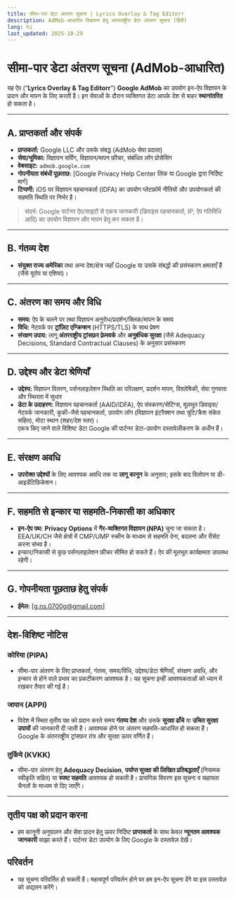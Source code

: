 ```yaml
---
title: सीमा-पार डेटा अंतरण सूचना | Lyrics Overlay & Tag Editorr
description: AdMob-आधारित विज्ञापन हेतु अंतरराष्ट्रीय डेटा अंतरण सूचना (हिंदी)
lang: hi
last_updated: 2025-10-29
---
```


# सीमा-पार डेटा अंतरण सूचना (AdMob-आधारित)

यह ऐप (“**Lyrics Overlay & Tag Editorr**”) **Google AdMob** का उपयोग इन-ऐप विज्ञापन के प्रादन और मापन के लिए करती है। इन सेवाओं के दौरान व्यक्तिगत डेटा आपके देश से बाहर **स्थानांतरित** हो सकता है।

---

## A. प्राप्तकर्ता और संपर्क
- **प्राप्तकर्ता:** Google LLC और उसके संबद्ध (AdMob सेवा प्रदाता)  
- **सेवा/भूमिका:** विज्ञापन सर्विंग, विज्ञापन/मापन फ़ीचर, संबंधित लॉग प्रोसेसिंग  
- **वेबसाइट:** `admob.google.com`  
- **गोपनीयता संबंधी पूछताछ:** [Google Privacy Help Center लिंक या Google द्वारा निर्दिष्ट मार्ग]  
- **टिप्पणी:** iOS पर विज्ञापन पहचानकर्ता (IDFA) का उपयोग प्लेटफ़ॉर्म नीतियों और उपयोगकर्ता की सहमति स्थिति पर निर्भर है।

> संदर्भ: Google पार्टनर ऐप/साइटों से एकत्र जानकारी (डिवाइस पहचानकर्ता, IP, ऐप गतिविधि आदि) का उपयोग विज्ञापन और मापन हेतु कर सकता है।

---

## B. गंतव्य देश
- **संयुक्त राज्य अमेरिका** तथा अन्य देश/क्षेत्र जहाँ Google या उसके संबद्धों की प्रसंस्करण क्षमताएँ हैं (जैसे यूरोप या एशिया)।

---

## C. अंतरण का समय और विधि
- **समय:** ऐप के चलने पर तथा विज्ञापन अनुरोध/प्रदर्शन/क्लिक/मापन के समय  
- **विधि:** नेटवर्क पर **ट्रांज़िट एन्क्रिप्शन** (HTTPS/TLS) के साथ प्रेषण  
- **संरक्षण उपाय:** लागू **अंतरराष्ट्रीय ट्रांसफ़र फ़्रेमवर्क** और **अनुबंधिक सुरक्षा** (जैसे Adequacy Decisions, Standard Contractual Clauses) के अनुसार प्रसंस्करण

---

## D. उद्देश्य और डेटा श्रेणियाँ
- **उद्देश्य:** विज्ञापन वितरण, पर्सनलाइज़ेशन स्थिति का परिलक्षण, प्रदर्शन मापन, विश्लेषिकी, सेवा गुणवत्ता और स्थिरता में सुधार  
- **डेटा के उदाहरण:** विज्ञापन पहचानकर्ता (AAID/IDFA), ऐप संस्करण/सेटिंग्स, मूलभूत डिवाइस/नेटवर्क जानकारी, कुकी-जैसे पहचानकर्ता, उपयोग लॉग (विज्ञापन इंटरैक्शन तथा त्रुटि/क्रैश संकेत सहित), मोटा स्थान (शहर/देश स्तर)।  
  एकत्र किए जाने वाले विशिष्ट डेटा Google की पार्टनर डेटा-उपयोग दस्तावेज़ीकरण के अधीन हैं।

---

## E. संरक्षण अवधि
- **उपरोक्त उद्देश्यों** के लिए आवश्यक अवधि तक या **लागू कानून** के अनुसार; इसके बाद विलोपन या डी-आइडेंटिफ़िकेशन।

---

## F. सहमति से इन्कार या सहमति-निकासी का अधिकार
- **इन-ऐप पथ:** **Privacy Options** में **गैर-व्यक्तिगत विज्ञापन (NPA)** चुना जा सकता है।  
  EEA/UK/CH जैसे क्षेत्रों में CMP/UMP स्क्रीन के माध्यम से सहमति देना, बदलना और रीसेट करना संभव है।  
- इन्कार/निकासी से कुछ पर्सनलाइज़ेशन फ़ीचर सीमित हो सकते हैं। ऐप की मूलभूत कार्यक्षमता उपलब्ध रहेगी।

---

## G. गोपनीयता पूछताछ हेतु संपर्क
- **ईमेल:** [g.ns.0700g@gmail.com]

---

## देश-विशिष्ट नोटिस

### कोरिया (PIPA)
- सीमा-पार अंतरण के लिए प्राप्तकर्ता, गंतव्य, समय/विधि, उद्देश्य/डेटा श्रेणियाँ, संरक्षण अवधि, और इन्कार से होने वाले प्रभाव का प्रकटीकरण आवश्यक है। यह सूचना इन्हीं आवश्यकताओं को ध्यान में रखकर तैयार की गई है।

### जापान (APPI)
- विदेश में स्थित तृतीय पक्ष को प्रदान करते समय **गंतव्य देश** और उसके **सुरक्षा ढाँचे** या **उचित सुरक्षा उपायों** की जानकारी दी जाती है। आवश्यक होने पर अंतरण सहमति-आधारित हो सकता है। Google के अंतरराष्ट्रीय ट्रांसफ़र तंत्र और सुरक्षा ऊपर वर्णित हैं।

### तुर्किये (KVKK)
- सीमा-पार अंतरण हेतु **Adequacy Decision**, **पर्याप्त सुरक्षा की लिखित प्रतिबद्धताएँ** (नियामक स्वीकृति सहित) या **स्पष्ट सहमति** आवश्यक हो सकती है। प्रासंगिक विवरण इस सूचना व सहायता चैनलों के माध्यम से दिए जाएँगे।

---

## तृतीय पक्ष को प्रदान करना
- हम कानूनी अनुपालन और सेवा प्रादन हेतु ऊपर निर्दिष्ट **प्राप्तकर्ता** के साथ केवल **न्यूनतम आवश्यक जानकारी** साझा करते हैं। पार्टनर डेटा उपयोग के लिए Google के दस्तावेज़ देखें।

## परिवर्तन
- यह सूचना परिवर्तित हो सकती है। महत्वपूर्ण परिवर्तन होने पर हम इन-ऐप सूचना देंगे या इस दस्तावेज़ को अद्यतन करेंगे।

